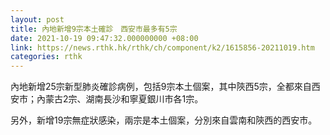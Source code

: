 ```yaml
---
layout: post
title: 內地新增9宗本土確診　西安市最多有5宗
date: 2021-10-19 09:47:32.000000000 +08:00
link: https://news.rthk.hk/rthk/ch/component/k2/1615856-20211019.htm
categories: rthk
---
```


內地新增25宗新型肺炎確診病例，包括9宗本土個案，其中陝西5宗，全都來自西安市；內蒙古2宗、湖南長沙和寧夏銀川市各1宗。

另外，新增19宗無症狀感染，兩宗是本土個案，分別來自雲南和陝西的西安市。
